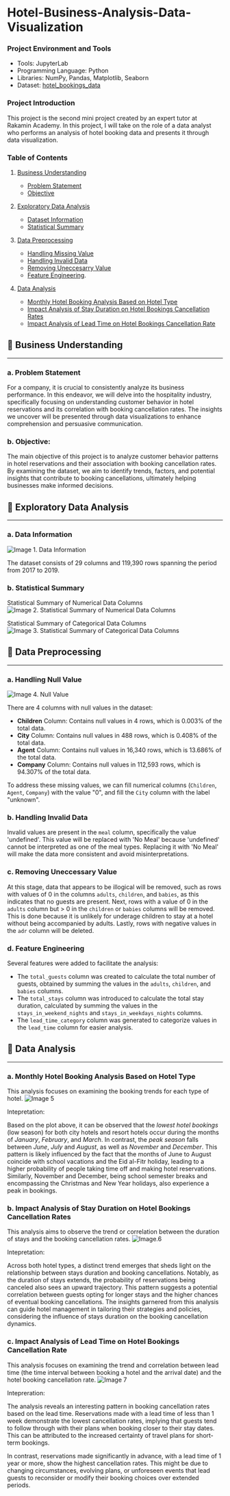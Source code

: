 # Hotel-Business-Analysis-Data-Visualization

### Project Environment and Tools
- Tools: JupyterLab
- Programming Language: Python
- Libraries: NumPy, Pandas, Matplotlib, Seaborn
- Dataset: [hotel_bookings_data](hotel_bookings_data)

### Project Introduction
This project is the second mini project created by an expert tutor at Rakamin Academy. In this project, I will take on the role of a data analyst who performs an analysis of hotel booking data and presents it through data visualization.

### Table of Contents
1. [Business Understanding](##-:pushpin:-Business-Understanding)
    - [Problem Statement](#problem-statement)
    - [Objective](#objective)

2. [Exploratory Data Analysis](#exploratory-data-analysis)
    - [Dataset Information](#dataset-information)
    - [Statistical Summary](#statistical-summary)

3. [Data Preprocessing](#data-preprocessing)
    - [Handling Missing Value](#handling-missing-value)
    - [Handling Invalid Data](#handling-invalid-data)
    - [Removing Uneccesarry Value](#removing-uneccesarry-value)
    - [Feature Engineering](#feature-engineering).

4. [Data Analysis](#data-analysis)
    - [Monthly Hotel Booking Analysis Based on Hotel Type](#monthly-hotel-booking-analysis-based-on-hotel-type)
    - [Impact Analysis of Stay Duration on Hotel Bookings Cancellation Rates](#impact-analysis-of-stay-duration-on-hotel-bookings-cancellation-rates)
    - [Impact Analysis of Lead Time on Hotel Bookings Cancellation Rate](#impact-analysis-of-lead-time-on-hotel-bookings-cancellation-rate)



## :pushpin: Business Understanding
---
### **a. Problem Statement**
For a company, it is crucial to consistently analyze its business performance. In this endeavor, we will delve into the hospitality industry, specifically focusing on understanding customer behavior in hotel reservations and its correlation with booking cancellation rates. The insights we uncover will be presented through data visualizations to enhance comprehension and persuasive communication.

### **b. Objective:**
The main objective of this project is to analyze customer behavior patterns in hotel reservations and their association with booking cancellation rates. By examining the dataset, we aim to identify trends, factors, and potential insights that contribute to booking cancellations, ultimately helping businesses make informed decisions.



## :pushpin: Exploratory Data Analysis
---
### **a. Data Information**
![Image 1. Data Information](1.png)




The dataset consists of 29 columns and 119,390 rows spanning the period from 2017 to 2019.


### **b. Statistical Summary**
Statistical Summary of Numerical Data Columns
![Image 2. Statistical Summary of Numerical Data Columns](2.png)






Statistical Summary of Categorical Data Columns
![Image 3. Statistical Summary of Categorical Data Columns](3.png)  






## :pushpin: Data Preprocessing
---
### **a. Handling Null Value**
![Image 4. Null Value](4.png)





There are 4 columns with null values in the dataset:

- **Children** Column: Contains null values in 4 rows, which is 0.003% of the total data.
- **City** Column: Contains null values in 488 rows, which is 0.408% of the total data.
- **Agent** Column: Contains null values in 16,340 rows, which is 13.686% of the total data.
- **Company** Column: Contains null values in 112,593 rows, which is 94.307% of the total data.
  
To address these missing values, we can fill numerical columns (`Children`, `Agent`, `Company`) with the value "0", and fill the `City` column with the label "unknown".


### b. Handling Invalid Data
Invalid values are present in the `meal` column, specifically the value 'undefined'. This value will be replaced with 'No Meal' because 'undefined' cannot be interpreted as one of the meal types. Replacing it with 'No Meal' will make the data more consistent and avoid misinterpretations.


### c. Removing Uneccessary Value
At this stage, data that appears to be illogical will be removed, such as rows with values of 0 in the columns `adults`, `children`, and `babies`, as this indicates that no guests are present. Next, rows with a value of 0 in the `adults` column but > 0 in the `children` or `babies` columns will be removed. This is done because it is unlikely for underage children to stay at a hotel without being accompanied by adults. Lastly, rows with negative values in the `adr` column will be deleted.


### d. Feature Engineering
Several features were added to facilitate the analysis:
- The `total_guests` column was created to calculate the total number of guests, obtained by summing the values in the `adults`, `children`, and `babies` columns.
- The `total_stays` column was introduced to calculate the total stay duration, calculated by summing the values in the `stays_in_weekend_nights` and `stays_in_weekdays_nights` columns.
- The `lead_time_category` column was generated to categorize values in the `lead_time` column for easier analysis.


## :pushpin: Data Analysis
---
### a. Monthly Hotel Booking Analysis Based on Hotel Type
This analysis focuses on examining the booking trends for each type of hotel.
![Image 5](5.png)



Intepretation:

Based on the plot above, it can be observed that the _lowest hotel bookings_ (low season) for both city hotels and resort hotels occur during the months of _January_, _February_, and _March_. In contrast, the _peak season_ falls between _June_, _July_ and _August_, as well as _November_ and _December_. This pattern is likely influenced by the fact that the months of June to August coincide with school vacations and the Eid al-Fitr holiday, leading to a higher probability of people taking time off and making hotel reservations. Similarly, November and December, being school semester breaks and encompassing the Christmas and New Year holidays, also experience a peak in bookings.


### b. Impact Analysis of Stay Duration on Hotel Bookings Cancellation Rates
This analysis aims to observe the trend or correlation between the duration of stays and the booking cancellation rates.
![Image.6](6.png)



Intepretation:

Across both hotel types, a distinct trend emerges that sheds light on the relationship between stays duration and booking cancellations. Notably, as the duration of stays extends, the probability of reservations being canceled also sees an upward trajectory. This pattern suggests a potential correlation between guests opting for longer stays and the higher chances of eventual booking cancellations. The insights garnered from this analysis can guide hotel management in tailoring their strategies and policies, considering the influence of stays duration on the booking cancellation dynamics.


### c. Impact Analysis of Lead Time on Hotel Bookings Cancellation Rate
This analysis focuses on examining the trend and correlation between lead time (the time interval between booking a hotel and the arrival date) and the hotel booking cancellation rate.
![Image 7](7.png)



Intepreration:

The analysis reveals an interesting pattern in booking cancellation rates based on the lead time. Reservations made with a lead time of less than 1 week demonstrate the lowest cancellation rates, implying that guests tend to follow through with their plans when booking closer to their stay dates. This can be attributed to the increased certainty of travel plans for short-term bookings.

In contrast, reservations made significantly in advance, with a lead time of 1 year or more, show the highest cancellation rates. This might be due to changing circumstances, evolving plans, or unforeseen events that lead guests to reconsider or modify their booking choices over extended periods.


